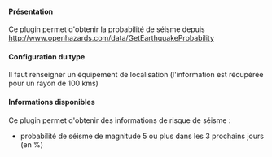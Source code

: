 #### Présentation

Ce plugin permet d'obtenir la probabilité de séisme depuis http://www.openhazards.com/data/GetEarthquakeProbability

#### Configuration du type

Il faut renseigner un équipement de localisation (l'information est récupérée pour un rayon de 100 kms)

#### Informations disponibles

Ce plugin permet d'obtenir des informations de risque de séisme :

* probabilité de séisme de magnitude 5 ou plus dans les 3 prochains jours (en %)

